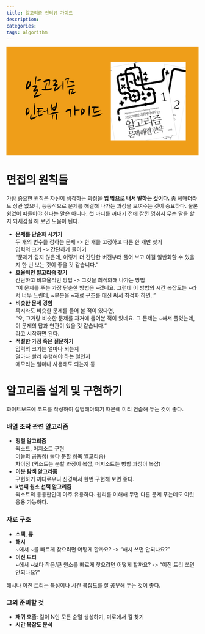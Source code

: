 ```yaml
---
title: 알고리즘 인터뷰 가이드
description: 
categories: 
tags: algorithm
---
```


![알고리즘 인터뷰 가이드](../assets/images/coding-interview.png)

# 면접의 원칙들

가장 중요한 원칙은 자신이 생각하는 과정을 **입 밖으로 내서 말하는 것이다.** 좀 헤매더라도 상관 없으니, 능동적으로 문제를 해결해 나가는 과정을 보여주는 것이 중요하다. 물론 쉼없이 떠들어야 한다는 말은 아니다. 첫 마디를 꺼내기 전에 잠깐 멈춰서 무슨 말을 할 지 되새김질 해 보면 도움이 된다.

- **문제를 단순화 시키기<br/>**
    두 개의 변수를 정하는 문제 -> 한 개를 고정하고 다른 한 개만 찾기<br/>
    입력의 크기 -> 간단하게 줄이기<br/>
    “문제가 쉽지 않은데, 이렇게 더 간단한 버전부터 풀어 보고 이걸 일반화할 수 있을지 한 번 보는 것이 좋을 것 같습니다.”
- **효율적인 알고리즘 찾기<br/>**
    간단하고 비효율적인 방법 -> 그것을 최적화해 나가는 방법<br/>
    “이 문제를 푸는 가장 단순한 방법은 ~겠네요. 그런데 이 방법의 시간 복잡도는 ~라서 너무 느린데, ~부분을 ~자료 구조를 대신 써서 최적화 하면..”
- **비슷한 문제 경험<br/>**
    혹시라도 비슷한 문제를 들어 본 적이 있다면,<br/>
    “오, 그거랑 비슷한 문제를 과거에 들어본 적이 있네요. 그 문제는 ~해서 풀었는데, 이 문제의 답과 연관이 있을 것 같습니다.”<br/>
    라고 시작하면 된다.
- **적절한 가정 혹은 질문하기<br/>**
    입력의 크기는 얼마나 되는지<br/>
    얼마나 빨리 수행해야 하는 일인지<br/>
    메모리는 얼마나 사용해도 되는지 등<br/>

# 알고리즘 설계 및 구현하기

화이트보드에 코드를 작성하여 설명해야되기 때문에 미리 연습해 두는 것이 좋다.

### 배열 조작 관련 알고리즘

- **정렬 알고리즘<br/>**
    퀵소드, 머지소트 구현<br/>
    이들의 공통점( 둘다 분할 정복 알고리즘)<br/>
    차이점 (퀵소트는 분할 과정이 복잡, 머지소트는 병합 과정이 복잡)<br/>
- **이분 탐색 알고리즘<br/>**
    구현하기 까다로우니 신경써서 한번 구현해 보면 좋다.
- **k번째 원소 선택 알고리즘**<br/>
    퀵소트의 응용판인데 아주 유용하다. 원리를 이해해 두면 다른 문제 푸는데도 여럿 응용 가능하다.

### 자료 구조

- **스택, 큐**
- **해시<br/>**
    ~에서 ~를 빠르게 찾으려면 어떻게 할까요? -> “해시 쓰면 안되나요?”
- **이진 트리<br/>**
    ~에서 ~보다 작은/큰 원소를 빠르게 찾으려면 어떻게 할까요? -> “이진 트리 쓰면 안되나요?”<br/>
    
해시나 이진 트리는 특성이나 시간 복잡도를 잘 공부해 두는 것이 좋다.

### 그외 준비할 것

- **재귀 호출**: 길이 N인 모든 순열 생성하기, 미로에서 길 찾기
- **시간 복잡도 분석**